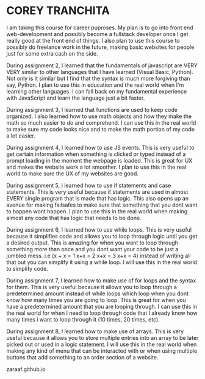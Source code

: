# COREY TRANCHITA

I am taking this course for career puproses. My plan is to go into front end web-development and possibly become a fullstack developer once I get really good at the front end of things. I also plan to use this course to possibly do freelance work in the future, making basic websites for people just for some extra cash on the side.

During assignment 2, I learned that the fundamentals of javascript are VERY VERY similar to other languages that I have learned (Visual Basic, Python). Not only is it similar but I find that the syntax is much more forgiving than say, Python. I plan to use this in education and the real world when I'm learning other languages. I can fall back on my fundamental experience with JavaScript and learn the language just a bit faster.

During assignment 3, I learned that functions are used to keep code organized. I also learned how to use math objects and how they make the math so much easier to do and comprehend. I can use this in the real world to make sure my code looks nice and to make the math portion of my code a lot easier. 

During assignment 4, I learned how to use JS events. This is very useful to get certain information when something is clicked or typed instead of a prompt loading in the moment the webpage is loaded. This is great for UX and makes the website work a lot smoother. I plan to use this in the real world to make sure the UX of my websites are good.

During assignment 5, I learned how to use if statements and case statements. This is very useful because if statements are used in almost EVERY single program that is made that has logic. This also opens up an avenue for making failsafes to make sure that something that you dont want to happen wont happen. I plan to use this in the real world when making almost any code that has logic that needs to be done.

During assignment 6, I learned how to use while loops. This is very useful because it simplifies code and allows you to loop through logic until you get a desired output. This is amazing for when you want to loop through something more than once and you dont want your code to be just a jumbled mess. i.e (x + x = 1 x+x = 2 x+x = 3 x+x = 4) instead of writing all that out you can simplify it using a while loop. I will use this in the real world to simplify code.

During assignment 7, I learned how to make use of for loops and the syntax for them. This is very useful because it allows you to loop through a predetermined amount instead of while loops which loop when you dont know how many times you are going to loop. This is great for when you have a predetermined amount that you are looping through. I can use this in the real world for when I need to loop through code that I already know how many times i want to loop through it (10 times, 20 times, etc).

During assignment 8, I learned how to make use of arrays. This is very useful because it allows you to store multiple entries into an array to be later picked out or used in a logic statement. I will use this in the real world when making any kind of menu that can be interacted with or when using multiple buttons that add something to an order section of a website.

zaraaf.github.io

